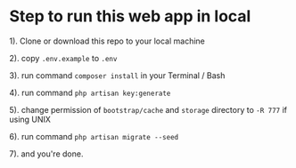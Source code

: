 # Step to run this web app in local
1). Clone or download this repo to your local machine

2). copy `.env.example` to `.env`

3). run command `composer install` in your Terminal / Bash

4). run command `php artisan key:generate`

5). change permission of `bootstrap/cache` and `storage` directory to `-R 777` if using UNIX

6). run command `php artisan migrate --seed`

7). and you're done.

